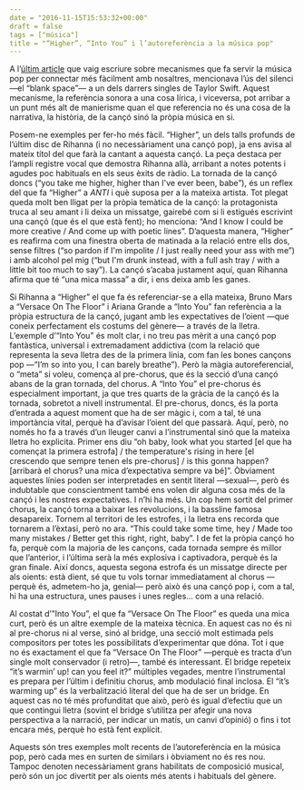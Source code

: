 ```yaml
---
date = "2016-11-15T15:53:32+00:00"
draft = false
tags = ["música"]
title = "“Higher”, “Into You” i l’autoreferència a la música pop"
---
```

<span class="pDropCap">A</span> l’[últim article](https://medium.com/cuepoint-es/por-qué-la-música-pop-conecta-contigo-aunque-no-hables-inglés-9b189daca6b1#.5k14n0f8f) que vaig escriure sobre mecanismes que fa servir la música pop per connectar més fàcilment amb nosaltres, mencionava l’ús del silenci —el “blank space”— a un dels darrers singles de Taylor Swift. Aquest mecanisme, la referència sonora a una cosa lírica, i viceversa, pot arribar a un punt més alt de manierisme quan el que referencia no és una cosa de la narrativa, la història, de la cançó sinó la pròpia música en si.

<!-- more -->

Posem-ne exemples per fer-ho més fàcil. “Higher”, un dels talls profunds de l’últim disc de Rihanna (i no necessàriament una cançó pop), ja ens avisa al mateix títol del que farà la cantant a aquesta cançó. La peça destaca per l’ampli registre vocal que demostra Rihanna allà, arribant a notes potents i agudes poc habituals en els seus èxits de ràdio. La tornada de la cançó doncs (“you take me higher, higher than I've ever been, babe”), és un reflex del que fa “Higher” a *ANTI* i què suposa per a la mateixa artista. Tot plegat queda molt ben lligat per la pròpia temàtica de la cançó: la protagonista truca al seu amant i li deixa un missatge, gairebé com si li estigués escrivint una cançó (que és el que està fent); ho menciona: “And I know I could be more creative / And come up with poetic lines”. D’aquesta manera, “Higher” es reafirma com una finestra oberta de matinada a la relació entre ells dos, sense filtres (“so pardon if I'm impolite / I just really need your ass with me”) i amb alcohol pel mig (“but I'm drunk instead, with a full ash tray / with a little bit too much to say”). La cançó s’acaba justament aquí, quan Rihanna afirma que té “una mica massa” a dir, i ens deixa amb les ganes.

Si Rihanna a “Higher” el que fa és referenciar-se a ella mateixa, Bruno Mars a “Versace On The Floor” i Ariana Grande a “Into You” fan referència a la pròpia estructura de la cançó, jugant amb les expectatives de l’oient —que coneix perfectament els costums del gènere— a través de la lletra. L’exemple d’“Into You” és molt clar, i no treu pas mèrit a una cançó pop fantàstica, universal i extremadament addictiva (com la relació que representa la seva lletra des de la primera línia, com fan les bones cançons pop —“I’m so into you, I can barely breathe”). Però la màgia autoreferencial, o “meta” si voleu, comença al pre-chorus, que és la secció d’una cançó abans de la gran tornada, del chorus. A “Into You” el pre-chorus és especialment important, ja que tres quarts de la gràcia de la cançó és la tornada, sobretot a nivell instrumental. El pre-chorus, doncs, és la porta d’entrada a aquest moment que ha de ser màgic i, com a tal, té una importància vital, perquè ha d’avisar l’oient del que passarà. Aquí, però, no només ho fa a través d’un lleuger canvi a l’instrumental sinó que la mateixa lletra ho explicita. Primer ens diu “oh baby, look what you started [el que ha començat la primera estrofa] / the temperature's rising in here [el crescendo que sempre tenen els pre-chorus] / is this gonna happen? [arribarà el chorus? una mica d’expectativa sempre va bé]”. Òbviament aquestes línies poden ser interpretades en sentit literal —sexual—, però és indubtable que conscientment també ens volen dir alguna cosa més de la cançó i les nostres expectatives. I n’hi ha més. Un cop hem sortit del primer chorus, la cançó torna a baixar les revolucions, i la bassline famosa desapareix. Tornem al territori de les estrofes, i la lletra ens recorda que tornarem a l’èxtasi, però no ara. “This could take some time, hey / Made too many mistakes / Better get this right, right, baby”. I de fet la pròpia cançó ho fa, perquè com la majoria de les cançons, cada tornada sempre és millor que l’anterior, i l’última serà la més explosiva i captivadora, perquè és la gran finale. Així doncs, aquesta segona estrofa és un missatge directe per als oients: està dient, sé que tu vols tornar immediatament al chorus —perquè és, admetem-ho ja, genial— però això és una cançó pop i, com a tal, hi ha una estructura, unes pauses i unes regles… com a una relació. 

Al costat d’”Into You”, el que fa “Versace On The Floor” es queda una mica curt, però és un altre exemple de la mateixa tècnica. En aquest cas no és ni al pre-chorus ni al verse, sinó al bridge, una secció molt estimada pels compositors per totes les possibilitats d’experimentar que dóna. Tot i que no és exactament el que fa “Versace On The Floor” —perquè es tracta d’un single molt conservador (i retro)—, també és interessant. El bridge repeteix “it’s warmin’ up! can you feel it?” múltiples vegades, mentre l’instrumental es prepara per l’últim i definitiu chorus, amb modulació final inclosa. El “it’s warming up” és la verbalització literal del que ha de ser un bridge. En aquest cas no té més profunditat que això, però és igual d’efectiu que un que contingui lletra (sovint el bridge s’utilitza per afegir una nova perspectiva a la narració, per indicar un matís, un canvi d’opinió) o fins i tot encara més, perquè ho està fent explícit. 

Aquests són tres exemples molt recents de l’autoreferència en la música pop, però cada mes en surten de similars i òbviament no és res nou. Tampoc denoten necessàriament grans habilitats de composició musical, però són un joc divertit per als oients més atents i habituals del gènere.